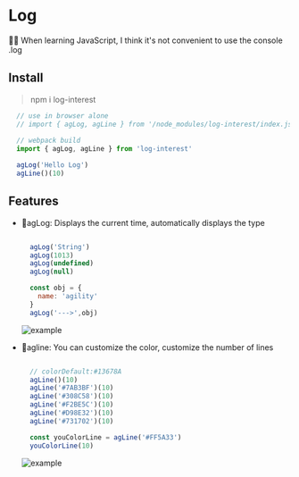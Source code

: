 # Log

<p>💁🏻 When learning JavaScript, I think it's not convenient to use the console .log</p>

## Install

> npm i log-interest

```js
  // use in browser alone 
  // import { agLog, agLine } from '/node_modules/log-interest/index.js'
  
  // webpack build
  import { agLog, agLine } from 'log-interest'

  agLog('Hello Log')
  agLine()(10)
```

## Features

- 💭agLog: Displays the current time, automatically displays the type

  ```js

    agLog('String')
    agLog(1013)
    agLog(undefined)
    agLog(null)

    const obj = {
      name: 'agility'
    }
    agLog('--->',obj)

  ```
  ![example](https://github.com/Agility6/Agility6.github.io/blob/main/content/assets/other/Snipaste_2022-11-02_01-32-09.png)

- 🧵agline: You can customize the color, customize the number of lines

  ```js

    // colorDefault:#13678A
    agLine()(10)
    agLine('#7AB3BF')(10)
    agLine('#308C58')(10)
    agLine('#F2BE5C')(10)
    agLine('#D98E32')(10)
    agLine('#731702')(10)

    const youColorLine = agLine('#FF5A33')
    youColorLine(10)

  ```
  ![example](https://github.com/Agility6/Agility6.github.io/blob/main/content/assets/other/lineColorEx.png)
